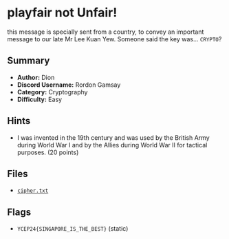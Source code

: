 # playfair not Unfair!
this message is specially sent from a country, to convey an important message to our late Mr Lee Kuan Yew. Someone said the key was... `CRYPTO`?

## Summary
- **Author:** Dion
- **Discord Username:** Rordon Gamsay
- **Category:** Cryptography
- **Difficulty:** Easy

## Hints
- I was invented in the 19th century and was used by the British Army during World War I and by the Allies during World War II for tactical purposes. (20 points)

## Files
  - [`cipher.txt`](dist/cipher.txt)


## Flags
- `YCEP24{SINGAPORE_IS_THE_BEST}` (static)

